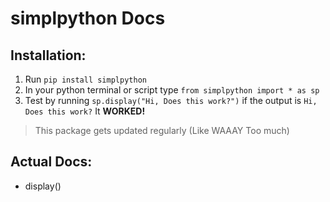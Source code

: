 # simplpython Docs
## Installation:

1. Run `pip install simplpython`
1. In your python terminal or script type `from simplpython import * as sp`
1. Test by running `sp.display("Hi, Does this work?")` if the output is `Hi, Does this work?` It **WORKED!**
> This package gets updated regularly (Like WAAAY Too much)
## Actual Docs:
- display()